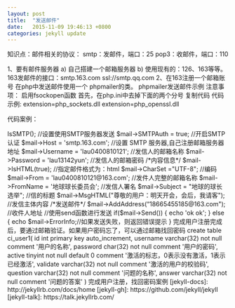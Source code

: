 ```yaml
---
layout: post
title:  "发送邮件"
date:   2015-11-09 19:46:13 +0800
categories: jekyll update
---
```


知识点：邮件相关的协议：
smtp：发邮件，端口：25
pop3：收邮件，端口：110

1、要有邮件服务器
a)	自己搭建一个邮箱服务器
b)	使用现有的：126、163等等。
163发邮件的接口：smtp.163.com    ssl://smtp.qq.com
2、在163注册一个邮箱账号
在php中发送邮件使用一个 phpmailer的类。
phpmailer发送邮件示例
注意事项：
启用fsockopen函数
首先，在php.ini中去掉下面的两个分号
复制代码 代码示例:
extension=php_sockets.dll 
extension=php_openssl.dll 

代码案例：
<?php
 require 'PHPMailer/class.phpmailer.php';
 $mail             = new PHPMailer();
/*服务器相关信息*/
		$mail->IsSMTP();                        //设置使用SMTP服务器发送
		$mail->SMTPAuth   = true;               //开启SMTP认证
		$mail->Host       = 'smtp.163.com';   	    //设置 SMTP 服务器,自己注册邮箱服务器地址
		$mail->Username   = 'lau0400810121';  		//发信人的邮箱名称
		$mail->Password   = 'lau13142yun';          //发信人的邮箱密码
		/*内容信息*/
		$mail->IsHTML(true); 			         //指定邮件格式为：html
		$mail->CharSet    ="UTF-8";			     //编码
		$mail->From       = 'lau0400810121@163.com';			 //发件人完整的邮箱名称
		$mail->FromName   = '地球球长委员会';			 //发信人署名
		$mail->Subject    = "地球的球长选举";  			 //信的标题
		$mail->MsgHTML("尊敬的用户：明天开会，会后，我请客");  				 //发信主体内容
        /*发送邮件*/
		$mail->AddAddress(“18665455185@163.com");  			 //收件人地址
        //使用send函数进行发送
		if($mail->Send()) {
			echo 'ok ok';
		} else {
            echo $mail->ErrorInfo;//如果发送失败，则返回错误提示
		}

完成用户注册完成后，要通过邮箱验证。如果用户密码忘了，可以通过邮箱找回密码
create table ci_user1(
            id int primary key auto_increment,
            username   varchar(32) not null comment '用户的名称',
            password   char(32) not null comment '用户的密码',
            active  tinyint  not null default 0  comment '激活的标志，0表示没有激活，1表示已经激活',
            validate varchar(32) not null comment '激活的用户的校验码',
            question varchar(32) not null comment '问题的名称',
            answer varchar(32) not null comment '问题的答案'
)
完成用户注册，找回密码案例




[jekyll-docs]: http://jekyllrb.com/docs/home
[jekyll-gh]:   https://github.com/jekyll/jekyll
[jekyll-talk]: https://talk.jekyllrb.com/
